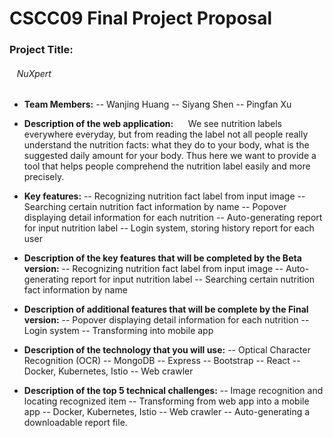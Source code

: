# CSCC09 Final Project Proposal

 ### __Project Title:__
  ###### &nbsp;&nbsp;&nbsp;NuXpert

* __Team Members:__
    -- Wanjing Huang
    -- Siyang Shen
    -- Pingfan Xu

- __Description of the web application:__
    &nbsp;&nbsp;&nbsp;&nbsp;&nbsp;We see nutrition labels everywhere everyday, but from reading the label not all people really understand the nutrition facts: what they do to your body, what is the suggested daily amount for your body. Thus here we want to provide a tool that helps people comprehend the nutrition label easily and more precisely.

- __Key features:__
    -- Recognizing nutrition fact label from input image
    -- Searching certain nutrition fact information by name
    -- Popover displaying detail information for each nutrition
    -- Auto-generating report for input nutrition label 
    -- Login system, storing history report for each user

- __Description of the key features that will be completed by the Beta version:__
    -- Recognizing nutrition fact label from input image
    -- Auto-generating report for input nutrition label 
    -- Searching certain nutrition fact information by name

- __Description of additional features that will be complete by the Final version:__
    -- Popover displaying detail information for each nutrition
    -- Login system
    -- Transforming into mobile app

- __Description of the technology that you will use:__
    -- Optical Character Recognition (OCR)
    -- MongoDB
    -- Express
    -- Bootstrap
    -- React
    -- Docker, Kubernetes, Istio
    -- Web crawler

- __Description of the top 5 technical challenges:__
    -- Image recognition and locating recognized item
    -- Transforming from web app into a mobile app
    -- Docker, Kubernetes, Istio
    -- Web crawler
    -- Auto-generating a downloadable report file.




